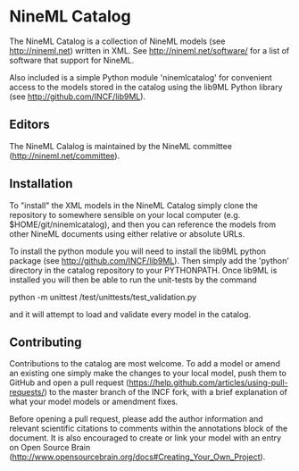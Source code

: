 NineML Catalog
========

The NineML Catalog is a collection of NineML models (see http://nineml.net)
written in XML. See http://nineml.net/software/ for a list of software that
support for NineML.

Also included is a simple Python module 'ninemlcatalog'
for convenient access to the models stored in the catalog using the lib9ML
Python library (see http://github.com/INCF/lib9ML).


Editors
---

The NineML Calalog is maintained by the NineML committee
(http://nineml.net/committee).


Installation
---

To "install" the XML models in the NineML Catalog simply clone the repository
to somewhere sensible on your local computer (e.g. $HOME/git/ninemlcatalog),
and then you can reference the models from other NineML documents using either
relative or absolute URLs.

To install the python module you will need to install the lib9ML python package (see http://github.com/INCF/lib9ML). Then simply add the 'python' directory in
the catalog repository to your PYTHONPATH. Once lib9ML is installed you will
then be able to run the unit-tests by the command
 
  python -m unittest <ninemlcatlog-home>/test/unittests/test_validation.py
  
and it will attempt to load and validate every model in the catalog.


Contributing
---

Contributions to the catalog are most welcome. To add a model or amend an 
existing one simply make the changes to your local model, push them to GitHub
and open a pull request (https://help.github.com/articles/using-pull-requests/)
to the master branch of the INCF fork, with a brief explanation of what your
model models or amendment fixes.

Before opening a pull request, please add the author information and relevant 
scientific citations to comments within the annotations block of the document.
It is also encouraged to create or link your model with an entry on Open Source
Brain (http://www.opensourcebrain.org/docs#Creating_Your_Own_Project).  
